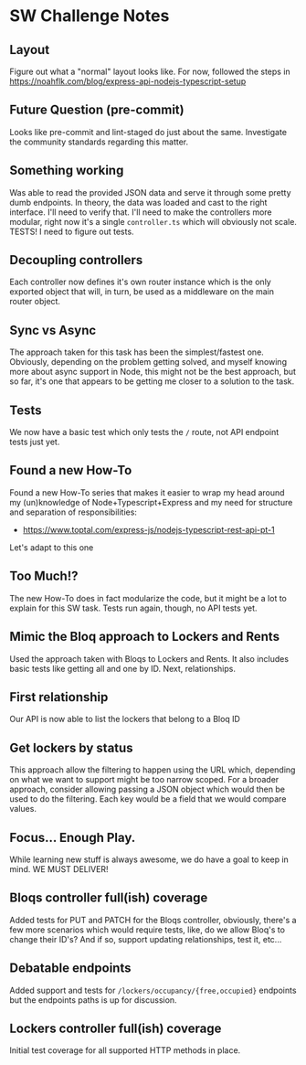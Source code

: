 # SW Challenge Notes

## Layout

Figure out what a "normal" layout looks like.
For now, followed the steps in https://noahflk.com/blog/express-api-nodejs-typescript-setup

## Future Question (pre-commit)

Looks like pre-commit and lint-staged do just about the same. Investigate the community standards regarding this matter.

## Something working

Was able to read the provided JSON data and serve it through some pretty dumb endpoints.
In theory, the data was loaded and cast to the right interface. I'll need to verify that.
I'll need to make the controllers more modular, right now it's a single `controller.ts` which will obviously not
scale.
TESTS! I need to figure out tests.

## Decoupling controllers

Each controller now defines it's own router instance which is the only exported object that will, in turn, be used as a
middleware on the main router object.

## Sync vs Async

The approach taken for this task has been the simplest/fastest one.
Obviously, depending on the problem getting solved, and myself knowing more about async support in Node, this might not
be the best approach, but so far, it's one that appears to be getting me closer to a solution to the task.

## Tests

We now have a basic test which only tests the `/` route, not API endpoint tests just yet.

## Found a new How-To

Found a new How-To series that makes it easier to wrap my head around my (un)knowledge of Node+Typescript+Express and my
need for structure and separation of responsibilities:

- https://www.toptal.com/express-js/nodejs-typescript-rest-api-pt-1

Let's adapt to this one

## Too Much!?

The new How-To does in fact modularize the code, but it might be a lot to explain for this SW task.
Tests run again, though, no API tests yet.

## Mimic the Bloq approach to Lockers and Rents

Used the approach taken with Bloqs to Lockers and Rents.
It also includes basic tests like getting all and one by ID.
Next, relationships.

## First relationship

Our API is now able to list the lockers that belong to a Bloq ID

## Get lockers by status

This approach allow the filtering to happen using the URL which, depending on what we want to support might be too
narrow scoped.
For a broader approach, consider allowing passing a JSON object which would then be used to do the filtering. Each key
would be a field that we would compare values.

## Focus... Enough Play.

While learning new stuff is always awesome, we do have a goal to keep in mind.
WE MUST DELIVER!

## Bloqs controller full(ish) coverage

Added tests for PUT and PATCH for the Bloqs controller, obviously, there's a few more scenarios which would require
tests, like, do we allow Bloq's to change their ID's? And if so, support updating relationships, test it, etc...

## Debatable endpoints

Added support and tests for `/lockers/occupancy/{free,occupied}` endpoints but the endpoints paths is up for
discussion.

## Lockers controller full(ish) coverage

Initial test coverage for all supported HTTP methods in place.
